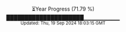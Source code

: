 <p align="center">
⏳Year Progress (71.79 %)<br>
█████████████████████▁▁▁▁▁▁▁▁▁ <br>
<sub>Updated: Thu, 19 Sep 2024 18:03:15 GMT</sub>
</p>


